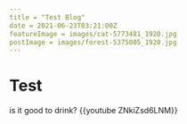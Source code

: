 ```yaml
---
title = "Test Blog"
date = 2021-06-23T03:21:00Z
featureImage = images/cat-5773481_1920.jpg
postImage = images/forest-5375005_1920.jpg
---
```


# Test

is it good to drink?
{{youtube ZNkiZsd6LNM}}
